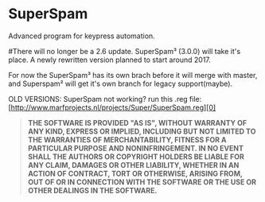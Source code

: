 # SuperSpam
Advanced program for keypress automation.

#There will no longer be a 2.6 update. SuperSpam³ (3.0.0) will take it's place. A newly rewritten version planned to start around 2017. 

For now the SuperSpam³ has its own brach before it will merge with master, and Superspam² will get it's own branch for legacy support(maybe).

OLD VERSIONS: SuperSpam not working? run this .reg file: [http://www.marfprojects.nl/projects/Super/SuperSpam.reg][0]

[0]: http://www.marfprojects.nl/projects/Super/SuperSpam.reg        "http://www.marfprojects.nl/projects/Super/SuperSpam.reg"

><b>THE SOFTWARE IS PROVIDED "AS IS", WITHOUT WARRANTY OF ANY KIND, EXPRESS OR IMPLIED, 
>INCLUDING BUT NOT LIMITED TO THE WARRANTIES OF MERCHANTABILITY, 
>FITNESS FOR A PARTICULAR PURPOSE AND NONINFRINGEMENT. 
>IN NO EVENT SHALL THE AUTHORS OR COPYRIGHT HOLDERS BE LIABLE FOR ANY CLAIM, 
>DAMAGES OR OTHER LIABILITY, WHETHER IN AN ACTION OF CONTRACT, TORT OR OTHERWISE, ARISING FROM, 
>OUT OF OR IN CONNECTION WITH THE SOFTWARE OR THE USE OR OTHER DEALINGS IN THE SOFTWARE.</b>
